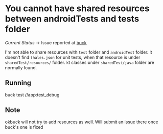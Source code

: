 # You cannot have shared resources between androidTests and tests folder

*Current Status* -> Issue reported at [buck](https://github.com/facebook/buck/issues/1693)

I'm not able to share resources with `test` folder and `androidTest` folder.
it doesn't find `thales.json` for unit tests, when that resource is under `sharedTest/resources/` folder.
kt classes under `sharedTest/java` folder are normally found.
 
## Running

buck test //app:test_debug

## Note

okbuck will not try to add resources as well. Will submit an issue there once buck's one is fixed
